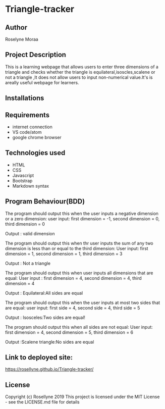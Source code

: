 # Triangle-tracker

## Author

Roselyne Moraa

## Project Description

This is a learning webpage that allows users to enter three dimensions of a triangle and checks whether the triangle is equilateral,isoscles,scalene or not a triangle ,It does not allow users to input non-numerical value.It's is areally useful webpage for learners.

## Installations

## Requirements

- internet connection
- VS code/atom
- google chrome browser

## Technologies used

+ HTML
+ CSS
+ Javascript
+ Bootstrap
+ Markdown syntax 

## Program Behaviour(BDD)

The program should output this when the user inputs  a negative dimension or a zero dimension:
user input: first dimension = -1, second dimension = 0, third dimension = 0

Output :  valid dimension

The program should output this when thr user inputs the sum of any  two dimension  is less than or equal to the third dimension:
User input: first dimension = 1, second dimension = 1, third dimension = 3

Output : Not a triangle

The program should output this when user inputs all  dimensions that are equal:
 User input : first dimension = 4, second dimension = 4, third dimension = 4

Output : Equilateral:All sides are equal

The program should output this when the user inputs at most two sides  that are equal:
user input: first side = 4, second side = 4, third side = 5

Output : Isosceles:Two sides are equal!

The program should output this when all sides are not equal:
User input: first dimension = 4, second dimension = 5, third dimension = 6

Output :Scalene triangle:No sides are equal

## Link to deployed site:

 https://rosellyne.github.io/Triangle-tracker/

## License

Copyright (c) Rosellyne 2019 This project is licensed under the MIT License - see the LICENSE.md file for details
